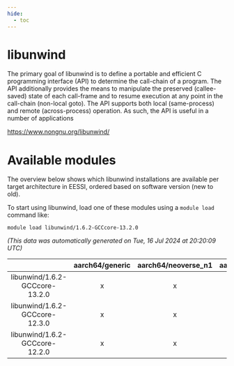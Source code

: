 ```yaml
---
hide:
  - toc
---
```


libunwind
=========


The primary goal of libunwind is to define a portable and efficient C programming interface (API) to determine the call-chain of a program. The API additionally provides the means to manipulate the preserved (callee-saved) state of each call-frame and to resume execution at any point in the call-chain (non-local goto). The API supports both local (same-process) and remote (across-process) operation. As such, the API is useful in a number of applications

https://www.nongnu.org/libunwind/
# Available modules


The overview below shows which libunwind installations are available per target architecture in EESSI, ordered based on software version (new to old).

To start using libunwind, load one of these modules using a `module load` command like:

```shell
module load libunwind/1.6.2-GCCcore-13.2.0
```

*(This data was automatically generated on Tue, 16 Jul 2024 at 20:20:09 UTC)*  

| |aarch64/generic|aarch64/neoverse_n1|aarch64/neoverse_v1|x86_64/generic|x86_64/amd/zen2|x86_64/amd/zen3|x86_64/intel/haswell|x86_64/intel/skylake_avx512|
| :---: | :---: | :---: | :---: | :---: | :---: | :---: | :---: | :---: |
|libunwind/1.6.2-GCCcore-13.2.0|x|x|x|x|x|x|x|x|
|libunwind/1.6.2-GCCcore-12.3.0|x|x|x|x|x|x|x|x|
|libunwind/1.6.2-GCCcore-12.2.0|x|x|x|x|x|x|x|x|
